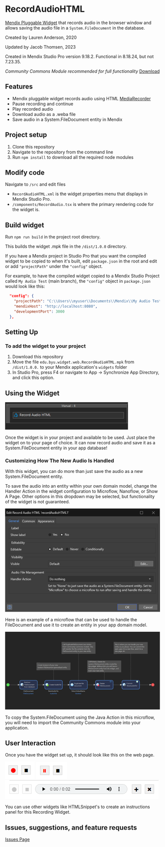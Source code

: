 # RecordAudioHTML
[Mendix Pluggable Widget](https://docs.mendix.com/howto/extensibility/pluggable-widgets/) 
that records audio in the browser window and allows saving the audio file in a 
`System.FileDocument` in the database.

Created by Lauren Anderson, 2020

Updated by Jacob Thomsen, 2023

Created in Mendix Studio Pro version 9.18.2.
Functional in 8.18.24, but not 7.23.35.

*Community Commons Module recommended for full functionality* [Download](https://marketplace.mendix.com/link/component/170)

## Features
- Mendix pluggable widget records audio using HTML 
[MediaRecorder](https://developer.mozilla.org/en-US/docs/Web/API/MediaRecorder) 
- Pause recording and continue
- Play recorded audio
- Download audio as a .weba file 
- Save audio in a System.FileDocument entity in Mendix

## Project setup 
1. Clone this repository
2. Navigate to the repository from the command line
3. Run `npm install` to download all the required node modules

## Modify code
Navigate to `/src` and edit files
 - `RecordAudioHTML.xml` is the widget properties menu that displays in Mendix Studio Pro.
 - `/components/RecordAudio.tsx` is where the primary rendering code for the widget is.

## Build widget
Run `npm run build` in the project root directory.

This builds the widget .mpk file in the `/dist/1.0.0` directory.

If you have a Mendix project in Studio Pro that you want the compiled widget to be copied to 
when it's built, edit `package.json` in the root and edit or add `"projectPath"` under the 
`"config"` object.

For example, to have the compiled widget copied to a Mendix Studio Project called 
`My Audio Test` (main branch), the `"config"` object in `package.json` would look like this:
 
```json
  "config": {
    "projectPath": "C:\\Users\\myuser\\Documents\\Mendix\\My Audio Test-main",
    "mendixHost": "http://localhost:8080",
    "developmentPort": 3000
  },

``` 

## Setting Up
### To add the widget to your project
1. Download this repository
2. Move the file `edu.byu.widget.web.RecordAudioHTML.mpk` from `/dist/1.0.0.` to your 
Mendix application's `widgets` folder
3. In Studio Pro, press F4 or navigate to App -> Synchronize App Directory, and click this option.

## Using the Widget
![image_1.png](readme_images/image_1.png)

Once the widget is in your project and available to be used. Just place the widget on to your page of choice. 
It can now record audio and save it as a System.FileDocument entity in your app database!

### Customizing How The New Audio Is Handled

With this widget, you can do more than just save the audio as a new System.FileDocument entity.

To save the audio into an entity within your own domain model, change the Handler Action in the widget configuration
to Microflow, Nanoflow, or Show A Page. Other options in this dropdown may be selected, but functionality of the widget
is not guaranteed.

![img_2.png](readme_images/img_2.png)

Here is an example of a microflow that can be used to handle the FileDocument and use it to create an entity in your
app domain model.

![HandlerFlow1.png](readme_images/HandlerFlow1.png)

To copy the System.FileDocument using the Java Action in this microflow, you will need to import the Community Commons
module into your application. 

## User Interaction
Once you have the widget set up, it should look like this on the web page.

![img_5.png](readme_images/img_5.png)
![img_6.png](readme_images/img_6.png)
![img_7.png](readme_images/img_7.png)

You can use other widgets like HTMLSnippet's to create an instructions panel for this Recording Widget.

## Issues, suggestions, and feature requests
[Issues Page](https://github.com/laurenra7/RecordAudioHTML/issues)
